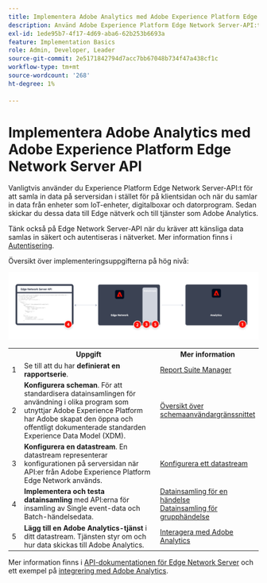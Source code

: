```yaml
---
title: Implementera Adobe Analytics med Adobe Experience Platform Edge Network Server API
description: Använd Adobe Experience Platform Edge Network Server-API:t för att skicka data till Adobe Analytics.
exl-id: 1ede95b7-4f17-4d69-aba6-62b253b6693a
feature: Implementation Basics
role: Admin, Developer, Leader
source-git-commit: 2e5171842794d7acc7bb67048b734f47a438cf1c
workflow-type: tm+mt
source-wordcount: '268'
ht-degree: 1%

---
```


# Implementera Adobe Analytics med Adobe Experience Platform Edge Network Server API

Vanligtvis använder du Experience Platform Edge Network Server-API:t för att samla in data på serversidan i stället för på klientsidan och när du samlar in data från enheter som IoT-enheter, digitalboxar och datorprogram. Sedan skickar du dessa data till Edge nätverk och till tjänster som Adobe Analytics.

Tänk också på Edge Network Server-API när du kräver att känsliga data samlas in säkert och autentiseras i nätverket. Mer information finns i [Autentisering](https://experienceleague.adobe.com/docs/experience-platform/edge-network-server-api/authentication.html).

Översikt över implementeringsuppgifterna på hög nivå:

![Adobe Analytics som använder arbetsflödet för Analytics-tillägget](../../assets/edge-network-server-api-annotated.png)

<table style="width:100%">

<tr>
<th style="width:5%"></th><th style="width:60%"><b>Uppgift</b></th><th style="width:35%"><b>Mer information</b></th>
</tr>

<tr>
<td>1</td>
<td>Se till att du har <b>definierat en rapportserie</b>.</td>
<td><a href="../../../admin/admin/c-manage-report-suites/report-suites-admin.md">Report Suite Manager</a></td>
</tr>

<tr>
<td>2</td>
<td><b>Konfigurera scheman</b>. För att standardisera datainsamlingen för användning i olika program som utnyttjar Adobe Experience Platform har Adobe skapat den öppna och offentligt dokumenterade standarden Experience Data Model (XDM).</td>
<td><a href="https://experienceleague.adobe.com/docs/experience-platform/xdm/ui/overview.html">Översikt över schemaanvändargränssnittet</a></td>
</tr>

<tr>
<td>3</td>
<td><b>Konfigurera en datastream</b>. En datastream representerar konfigurationen på serversidan när API:er från Adobe Experience Platform Edge Network används.</td>
<td><a href="https://experienceleague.adobe.com/docs/experience-platform/datastreams/configure.html">Konfigurera ett datastream<a></td> 
</tr>

<tr>
<td>4</td>
<td><b>Implementera och testa datainsamling</b> med API:erna för insamling av Single event-data och Batch-händelsedata.</td>
<td><a href="https://experienceleague.adobe.com/docs/experience-platform/edge-network-server-api/data-collection/interactive-data-collection.html">Datainsamling för en händelse</a><br/><a href="https://experienceleague.adobe.com/docs/experience-platform/edge-network-server-api/data-collection/non-interactive-data-collection.html">Datainsamling för grupphändelse</a>
</tr>

<td>5</td>
<td><b>Lägg till en Adobe Analytics-tjänst</b> i ditt datastream. Tjänsten styr om och hur data skickas till Adobe Analytics.</td>
<td><a href="https://experienceleague.adobe.com/docs/experience-platform/edge-network-server-api/interacting-other-adobe-solutions/interacting-adobe-analytics.html">Interagera med Adobe Analytics</a></td>
</tr>


</table>

Mer information finns i [API-dokumentationen för Edge Network Server](https://experienceleague.adobe.com/docs/experience-platform/edge-network-server-api/overview.html) och ett exempel på [integrering med Adobe Analytics](https://experienceleague.adobe.com/docs/experience-platform/edge-network-server-api/interacting-other-adobe-solutions/interacting-adobe-analytics.html).

